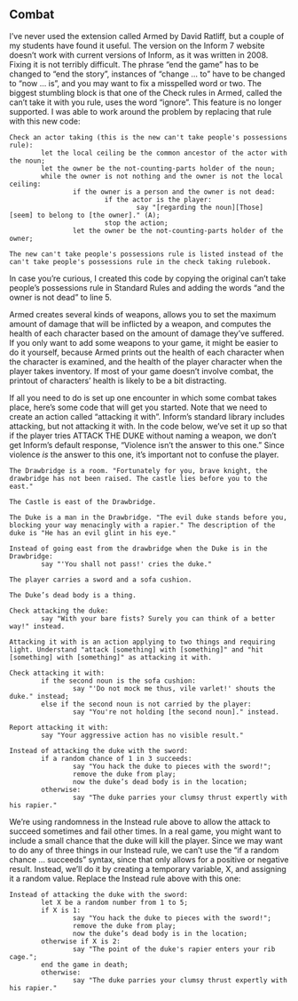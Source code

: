 ## Combat

I’ve never used the extension called Armed by David Ratliff, but a couple of my students have found it useful. The version on the Inform 7 website doesn’t work with current versions of Inform, as it was written in 2008\. Fixing it is not terribly difficult. The phrase “end the game” has to be changed to “end the story”, instances of “change … to” have to be changed to “now … is”, and you may want to fix a misspelled word or two. The biggest stumbling block is that one of the Check rules in Armed, called the can’t take it with you rule, uses the word “ignore”. This feature is no longer supported. I was able to work around the problem by replacing that rule with this new code:

```ìnform7
Check an actor taking (this is the new can't take people's possessions rule):
        let the local ceiling be the common ancestor of the actor with the noun;
        let the owner be the not-counting-parts holder of the noun;
        while the owner is not nothing and the owner is not the local ceiling:
                if the owner is a person and the owner is not dead:
                        if the actor is the player:
                                say "[regarding the noun][Those] [seem] to belong to [the owner]." (A);
                        stop the action;
                let the owner be the not-counting-parts holder of the owner;

The new can't take people's possessions rule is listed instead of the can't take people's possessions rule in the check taking rulebook.
```

In case you’re curious, I created this code by copying the original can’t take people’s possessions rule in Standard Rules and adding the words “and the owner is not dead” to line 5.

Armed creates several kinds of weapons, allows you to set the maximum amount of damage that will be inflicted by a weapon, and computes the health of each character based on the amount of damage they’ve suffered. If you only want to add some weapons to your game, it might be easier to do it yourself, because Armed prints out the health of each character when the character is examined, and the health of the player character when the player takes inventory. If most of your game doesn’t involve combat, the printout of characters’ health is likely to be a bit distracting.

If all you need to do is set up one encounter in which some combat takes place, here’s some code that will get you started. Note that we need to create an action called “attacking it with”. Inform’s standard library includes attacking, but not attacking it with. In the code below, we’ve set it up so that if the player tries ATTACK THE DUKE without naming a weapon, we don’t get Inform’s default response, “Violence isn’t the answer to this one.” Since violence _is_ the answer to this one, it’s important not to confuse the player.

```ìnform7
The Drawbridge is a room. "Fortunately for you, brave knight, the drawbridge has not been raised. The castle lies before you to the east."

The Castle is east of the Drawbridge.

The Duke is a man in the Drawbridge. "The evil duke stands before you, blocking your way menacingly with a rapier." The description of the duke is "He has an evil glint in his eye."

Instead of going east from the drawbridge when the Duke is in the Drawbridge:
        say "'You shall not pass!' cries the duke."

The player carries a sword and a sofa cushion.

The Duke’s dead body is a thing.

Check attacking the duke:
        say "With your bare fists? Surely you can think of a better way!" instead.

Attacking it with is an action applying to two things and requiring light. Understand "attack [something] with [something]" and "hit [something] with [something]" as attacking it with.

Check attacking it with:
        if the second noun is the sofa cushion:
                say "'Do not mock me thus, vile varlet!' shouts the duke." instead;
        else if the second noun is not carried by the player:
                say "You're not holding [the second noun]." instead.

Report attacking it with:
        say "Your aggressive action has no visible result."

Instead of attacking the duke with the sword:
        if a random chance of 1 in 3 succeeds:
                say "You hack the duke to pieces with the sword!";
                remove the duke from play;
                now the duke’s dead body is in the location;
        otherwise:
                say "The duke parries your clumsy thrust expertly with his rapier."
```

We’re using randomness in the Instead rule above to allow the attack to succeed sometimes and fail other times. In a real game, you might want to include a small chance that the duke will kill the player. Since we may want to do any of three things in our Instead rule, we can’t use the “if a random chance … succeeds” syntax, since that only allows for a positive or negative result. Instead, we’ll do it by creating a temporary variable, X, and assigning it a random value. Replace the Instead rule above with this one:

```ìnform7
Instead of attacking the duke with the sword:
        let X be a random number from 1 to 5;
        if X is 1:
                say "You hack the duke to pieces with the sword!";
                remove the duke from play;
                now the duke’s dead body is in the location;
        otherwise if X is 2:
                say "The point of the duke's rapier enters your rib cage.";
        end the game in death;
        otherwise:
                say "The duke parries your clumsy thrust expertly with his rapier."
```
